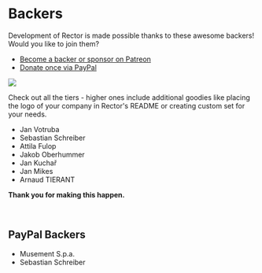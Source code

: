 # Backers

Development of Rector is made possible thanks to these awesome backers! Would you like to join them?

- [Become a backer or sponsor on Patreon](https://www.patreon.com/rectorphp)
- [Donate once via PayPal](https://www.paypal.me/rectorphp) 
 
<a href="https://www.patreon.com/bePatron?u=4756109" alt="Become a Patron"><img src="https://c5.patreon.com/external/logo/become_a_patron_button.png" /></a>

Check out all the tiers - higher ones include additional goodies like placing the logo of your company in Rector's README or creating custom set for your needs.

- Jan Votruba
- Sebastian Schreiber
- Attila Fulop
- Jakob Oberhummer
- Jan Kuchař
- Jan Mikes
- Arnaud TIERANT

**Thank you for making this happen.**

<br>

## PayPal Backers

- Musement S.p.a.
- Sebastian Schreiber

<!-- source: https://www.patreon.com/manageRewardsList -->